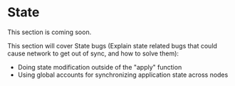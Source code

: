 # State

This section is coming soon.

This section will cover State bugs (Explain state related bugs that could cause network to get out of sync, and how to solve them):

- Doing state modification outside of the "apply" function
- Using global accounts for synchronizing application state across nodes
